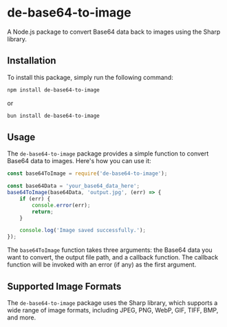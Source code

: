 # de-base64-to-image

A Node.js package to convert Base64 data back to images using the Sharp library.

## Installation

To install this package, simply run the following command:

```bash
npm install de-base64-to-image
```

or

```bash
bun install de-base64-to-image
```

## Usage

The `de-base64-to-image` package provides a simple function to convert Base64 data to images. Here's how you can use it:

```javascript
const base64ToImage = require('de-base64-to-image');

const base64Data = 'your_base64_data_here';
base64ToImage(base64Data, 'output.jpg', (err) => {
    if (err) {
        console.error(err);
        return;
    }

    console.log('Image saved successfully.');
});
```

The `base64ToImage` function takes three arguments: the Base64 data you want to convert, the output file path, and a callback function. The callback function will be invoked with an error (if any) as the first argument.

## Supported Image Formats

The `de-base64-to-image` package uses the Sharp library, which supports a wide range of image formats, including JPEG, PNG, WebP, GIF, TIFF, BMP, and more.
